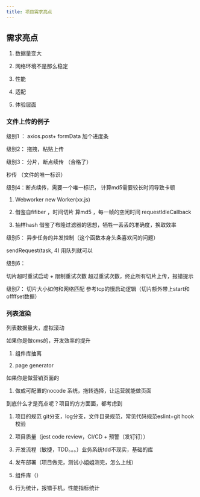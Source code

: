 ```yaml
---
title: 项目需求亮点
---
```


## 需求亮点

1. 数据量变⼤

2. ⽹络环境不是那么稳定

3. 性能

4. 适配

5. 体验层⾯

### **⽂件上传的例⼦**

级别1 ： axios.post+ formData 加个进度条

级别2： 拖拽，粘贴上传

级别3： 分⽚，断点续传 （合格了）

 秒传 （⽂件的唯⼀标识）

级别4：断点续传，需要一个唯一标识， 计算md5需要较长时间导致卡顿

1. Webworker new Worker(xx.js)

2. 借鉴⾃fifiber ，时间切⽚ 算md5 ，每⼀帧的空闲时间 requestIdleCallback

3. 抽样hash 借鉴了布隆过滤器的思想，牺牲⼀丢丢的准确度，换取效率

级别5： 异步任务的并发控制（这个函数本身头条喜欢问的问题）

sendRequest(task, 4) ⽤队列就可以

级别6：

切⽚超时重试启动 + 限制重试次数 超过重试次数，终⽌所有切⽚上传，报错提示

级别7： 切⽚⼤⼩如何和⽹络匹配 参考tcp的慢启动逻辑（切⽚额外带上start和offffset数据）



### 列表渲染

列表数据量⼤，虚拟滚动

如果你是做cms的，开发效率的提升

1. 组件库抽离

2. page generator

如果你是做营销⻚⾯的

1. 做成可配置的nocode 系统，拖转选择，让运营就能做⻚⾯

到底什么才是亮点呢？项⽬的⽅⽅⾯⾯，都考虑到

1. 项⽬的规范 git分⽀，log分⽀，⽂件⽬录规范，常⻅代码规范eslint+git hook校验

2. 项⽬质量（jest code review，CI/CD + 预警（发钉钉））

3. 开发流程（敏捷，TDD。。。）业务系统tdd不现实，基础的库

4. 发布部署（项⽬做完，测试⼩姐姐测完，怎么上线）

5. 组件库（）

6. ⾏为统计，报错⼿机，性能指标统计



